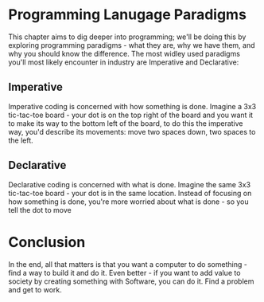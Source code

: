 # Programming Lanugage Paradigms

This chapter aims to dig deeper into programming; we'll be doing this by exploring programming paradigms - what they are, why we have them, and why you should know the difference. The most widley used paradigms you'll most likely encounter in industry are Imperative and Declarative:


## Imperative

Imperative coding is concerned with how something is done. Imagine a 3x3 tic-tac-toe board - your dot is on the top right of the board and you want it to make its way to the bottom left of the board, to do this the imperative way, you'd describe its movements: move two spaces down, two spaces to the left.


## Declarative

Declarative coding is concerned with what is done. Imagine the same 3x3 tic-tac-toe board - your dot is in the same location. Instead of focusing on how something is done, you're more worried about what is done - so you tell the dot to move 















# Conclusion

In the end, all that matters is that you want a computer to do something - find a way to build it and do it. Even better - if you want to add value to society by creating something with Software, you can do it. Find a problem and get to work.
